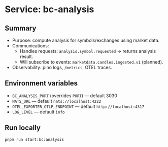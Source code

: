 # Service: bc-analysis

## Summary
- Purpose: compute analysis for symbols/exchanges using market data.
- Communications:
  - Handles requests: `analysis.symbol.requested` → returns analysis result.
  - Will subscribe to events: `marketdata.candles.ingested.v1` (planned).
- Observability: pino logs, `/metrics`, OTEL traces.

## Environment variables
- `BC_ANALYSIS_PORT` (overrides `PORT`) — default 3030
- `NATS_URL` — default `nats://localhost:4222`
- `OTEL_EXPORTER_OTLP_ENDPOINT` — default `http://localhost:4317`
- `LOG_LEVEL` — default `info`

## Run locally
```bash
pnpm run start:bc:analysis
```
